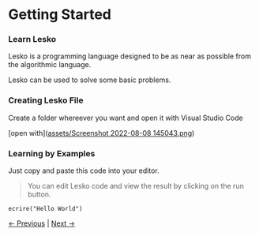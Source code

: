 # Getting Started

### Learn Lesko
Lesko is a programming language designed to be as near as possible from the algorithmic language.

Lesko can be used to solve some basic problems.
### Creating Lesko File
Create a folder whereever you want and open it with Visual Studio Code

[open with]([assets/Screenshot 2022-08-08 145043.png](https://raw.githubusercontent.com/Mohamed-Akram-Hl/docs/main/assets/Screenshot%202022-08-08%20145043.png?token=GHSAT0AAAAAABW73SA3S5EZKPQDVS2SXEWSYXRCYQA))

### Learning by Examples
Just copy and paste this code into your editor.
> You can edit Lesko code and view the result by clicking on the run button.
```
ecrire("Hello World")
```
[<- Previous](https://github.com/Mohamed-Akram-Hl/docs/blob/main/1.%20Installation%20and%20Setup/Installation%20and%20Setup) |
[Next ->]()

